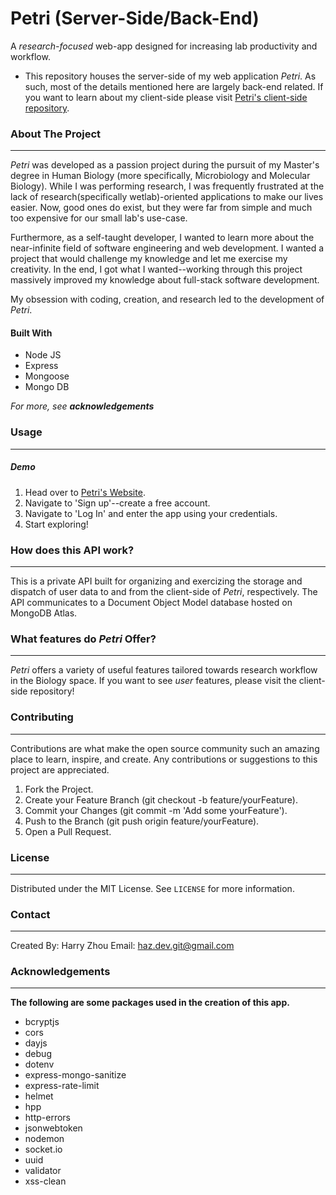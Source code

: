 
# Petri (Server-Side/Back-End)
A *research-focused* web-app designed for increasing lab productivity and workflow.

- This repository houses the server-side of my web application *Petri*. As such, most of the details mentioned here are largely back-end related. If you want to learn about my client-side please visit [Petri's client-side repository](https://github.com/Haz-git/Petri_Client_Build).

### About The Project
---
*Petri* was developed as a passion project during the pursuit of my Master's degree in Human Biology (more specifically, Microbiology and Molecular Biology). While I was performing research, I was frequently frustrated at the lack of research(specifically wetlab)-oriented applications to make our lives easier. Now, good ones do exist, but they were far from simple and much too expensive for our small lab's use-case.

Furthermore, as a self-taught developer, I wanted to learn more about the near-infinite field of software engineering and web development. I wanted a project that would challenge my knowledge and let me exercise my creativity. In the end, I got what I wanted--working through this project massively improved my knowledge about full-stack software development.

My obsession with coding, creation, and research led to the development of *Petri*.

#### Built With
- Node JS
- Express
- Mongoose
- Mongo DB

*For more, see **acknowledgements***

### Usage
---
##### Demo
1. Head over to [Petri's Website](https://petriweb.netlify.app/).
2. Navigate to 'Sign up'--create a free account.
3. Navigate to 'Log In' and enter the app using your credentials.
4. Start exploring!

### How does this API work?
---
This is a private API built for organizing and exercizing the storage and dispatch of user data to and from the client-side of *Petri*, respectively. The API communicates to a Document Object Model database hosted on MongoDB Atlas.


### What features do *Petri* Offer?
---
*Petri* offers a variety of useful features tailored towards research workflow in the Biology space. If you want to see *user* features, please visit the client-side repository!

    
### Contributing
---
Contributions are what make the open source community such an amazing place to learn, inspire, and create. Any contributions or suggestions to this project are appreciated.

1. Fork the Project.
2. Create your Feature Branch (git checkout -b feature/yourFeature).
3. Commit your Changes (git commit -m 'Add some yourFeature').
4. Push to the Branch (git push origin feature/yourFeature).
5. Open a Pull Request.

### License
---
Distributed under the MIT License. See ```LICENSE``` for more information.

### Contact
---
Created By: Harry Zhou
Email: haz.dev.git@gmail.com

### Acknowledgements
---
**The following are some packages used in the creation of this app.**
- bcryptjs
- cors
- dayjs
- debug
- dotenv
- express-mongo-sanitize
- express-rate-limit
- helmet
- hpp
- http-errors
- jsonwebtoken
- nodemon
- socket.io
- uuid
- validator
- xss-clean

